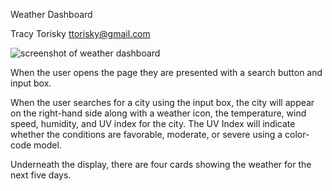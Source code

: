 Weather Dashboard

Tracy Torisky
ttorisky@gmail.com

![screenshot of weather dashboard](https://github.com/toriskyt/weather-dashboard/issues/1#issue-1106406554)


When the user opens the page they are presented with a search button and input box.

When the user searches for a city using the input box, the city will appear on the right-hand side along with a weather icon, the temperature, wind speed, humidity, and UV index for the city.  The UV Index will indicate whether the conditions are favorable, moderate, or severe using a color-code model.

Underneath the display, there are four cards showing the weather for the next five days.
```
